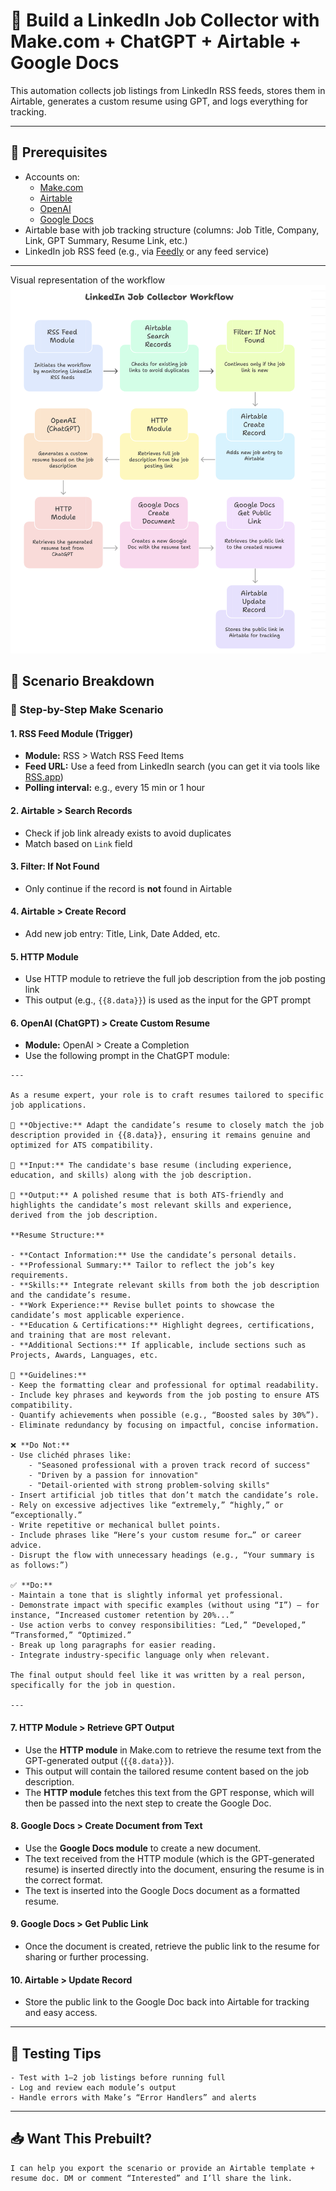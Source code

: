 
# 🎯 Build a LinkedIn Job Collector with Make.com + ChatGPT + Airtable + Google Docs

This automation collects job listings from LinkedIn RSS feeds, stores them in Airtable, generates a custom resume using GPT, and logs everything for tracking.

---

## 🔧 Prerequisites

- Accounts on:
  - [Make.com](https://make.com)
  - [Airtable](https://airtable.com)
  - [OpenAI](https://platform.openai.com)
  - [Google Docs](https://docs.google.com)
- Airtable base with job tracking structure (columns: Job Title, Company, Link, GPT Summary, Resume Link, etc.)
- LinkedIn job RSS feed (e.g., via [Feedly](https://feedly.com) or any feed service)

---
Visual representation of the workflow
![Screenshot](images/linkedin_make_workflow.png)

## 🧠 Scenario Breakdown

### 🔁 Step-by-Step Make Scenario

#### 1. **RSS Feed Module (Trigger)**
- **Module:** RSS > Watch RSS Feed Items
- **Feed URL:** Use a feed from LinkedIn search (you can get it via tools like [RSS.app](https://rss.app/))
- **Polling interval:** e.g., every 15 min or 1 hour

#### 2. **Airtable > Search Records**
- Check if job link already exists to avoid duplicates
- Match based on `Link` field

#### 3. **Filter: If Not Found**
- Only continue if the record is **not** found in Airtable

#### 4. **Airtable > Create Record**
- Add new job entry: Title, Link, Date Added, etc.

#### 5. **HTTP Module**
- Use HTTP module to retrieve the full job description from the job posting link
- This output (e.g., `{{8.data}}`) is used as the input for the GPT prompt

#### 6. **OpenAI (ChatGPT) > Create Custom Resume**
- **Module:** OpenAI > Create a Completion
- Use the following prompt in the ChatGPT module:

```plaintext
---

As a resume expert, your role is to craft resumes tailored to specific job applications.

🔹 **Objective:** Adapt the candidate’s resume to closely match the job description provided in {{8.data}}, ensuring it remains genuine and optimized for ATS compatibility.

🔹 **Input:** The candidate's base resume (including experience, education, and skills) along with the job description.

🔹 **Output:** A polished resume that is both ATS-friendly and highlights the candidate’s most relevant skills and experience, derived from the job description.

**Resume Structure:**

- **Contact Information:** Use the candidate’s personal details.
- **Professional Summary:** Tailor to reflect the job’s key requirements.
- **Skills:** Integrate relevant skills from both the job description and the candidate’s resume.
- **Work Experience:** Revise bullet points to showcase the candidate’s most applicable experience.
- **Education & Certifications:** Highlight degrees, certifications, and training that are most relevant.
- **Additional Sections:** If applicable, include sections such as Projects, Awards, Languages, etc.

📌 **Guidelines:**
- Keep the formatting clear and professional for optimal readability.
- Include key phrases and keywords from the job posting to ensure ATS compatibility.
- Quantify achievements when possible (e.g., “Boosted sales by 30%”).
- Eliminate redundancy by focusing on impactful, concise information.

❌ **Do Not:**
- Use clichéd phrases like:
    - "Seasoned professional with a proven track record of success"
    - "Driven by a passion for innovation"
    - "Detail-oriented with strong problem-solving skills"
- Insert artificial job titles that don’t match the candidate’s role.
- Rely on excessive adjectives like “extremely,” “highly,” or “exceptionally.”
- Write repetitive or mechanical bullet points.
- Include phrases like “Here’s your custom resume for…” or career advice.
- Disrupt the flow with unnecessary headings (e.g., “Your summary is as follows:”)

✅ **Do:**
- Maintain a tone that is slightly informal yet professional.
- Demonstrate impact with specific examples (without using “I”) — for instance, “Increased customer retention by 20%...”
- Use action verbs to convey responsibilities: “Led,” “Developed,” “Transformed,” “Optimized.”
- Break up long paragraphs for easier reading.
- Integrate industry-specific language only when relevant.

The final output should feel like it was written by a real person, specifically for the job in question.

---
```

#### 7. **HTTP Module > Retrieve GPT Output**
- Use the **HTTP module** in Make.com to retrieve the resume text from the GPT-generated output (`{{8.data}}`).
- This output will contain the tailored resume content based on the job description.
- The **HTTP module** fetches this text from the GPT response, which will then be passed into the next step to create the Google Doc.

#### 8. **Google Docs > Create Document from Text**
- Use the **Google Docs module** to create a new document.
- The text received from the HTTP module (which is the GPT-generated resume) is inserted directly into the document, ensuring the resume is in the correct format.
- The text is inserted into the Google Docs document as a formatted resume.

#### 9. **Google Docs > Get Public Link**
- Once the document is created, retrieve the public link to the resume for sharing or further processing.

#### 10. **Airtable > Update Record**
- Store the public link to the Google Doc back into Airtable for tracking and easy access.

---

## 🧪 Testing Tips

```plaintext
- Test with 1–2 job listings before running full
- Log and review each module’s output
- Handle errors with Make’s “Error Handlers” and alerts
```

---

## 📥 Want This Prebuilt?

```plaintext
I can help you export the scenario or provide an Airtable template + resume doc. DM or comment “Interested” and I’ll share the link.
```
